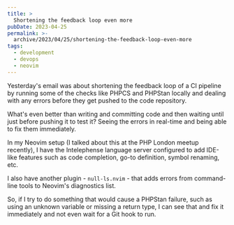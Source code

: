 ```yaml
---
title: >
  Shortening the feedback loop even more
pubDate: 2023-04-25
permalink: >-
  archive/2023/04/25/shortening-the-feedback-loop-even-more
tags:
  - development
  - devops
  - neovim
---
```


Yesterday's email was about shortening the feedback loop of a CI pipeline by running some of the checks like PHPCS and PHPStan locally and dealing with any errors before they get pushed to the code repository.

What's even better than writing and committing code and then waiting until just before pushing it to test it? Seeing the errors in real-time and being able to fix them immediately.

In my Neovim setup (I talked about this at the PHP London meetup recently), I have the Intelephense language server configured to add IDE-like features such as code completion, go-to definition, symbol renaming, etc.

I also have another plugin - `null-ls.nvim` - that adds errors from command-line tools to Neovim's diagnostics list.

So, if I try to do something that would cause a PHPStan failure, such as using an unknown variable or missing a return type, I can see that and fix it immediately and not even wait for a Git hook to run.

